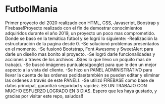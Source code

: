 # FutbolMania
Primer proyecto del 2020 realizado con HTML, CSS, Javascript, Boostrap y Firebase!Proyecto realizado con el fin de demostrar conocimientos adquiridos durante el año 2019, un proyecto un poco mas comprometido.
Donde se basó en la temática fútbol y se logró lo siguiente:
-Realización la estructuración de la pagina desde 0. 
-Se solucionó problemas presentados en el momento.
-Se fusionó Bootstrap, Font Awesome y SweetAlert para darle un diseño mas bonito al proyecto. 
-Se logró darle funcionalidades y acciones a traves de los archivos .JS(es lo que llevo un poquito mas de trabajo). 
-Se buscó imágenes puntuales(google) para que le den un mejor aspecto a la vista del cliente. 
-Se hizo un PANEL ADMINISTRATIVO para llevar la cuenta de las ordenes pedidas(también se pueden editar y eliminar las ordenes a través de este PANEL). 
-Se utilizó FIREBASE como base de datos principal, garantizó seguridad y rapidez. 
ES UN TRABAJO CON MUCHO ESFUERZO LOGRADO EN 3 DIAS. Espero que les haya gustado, y gracias por visitar este repo, saludos!!
